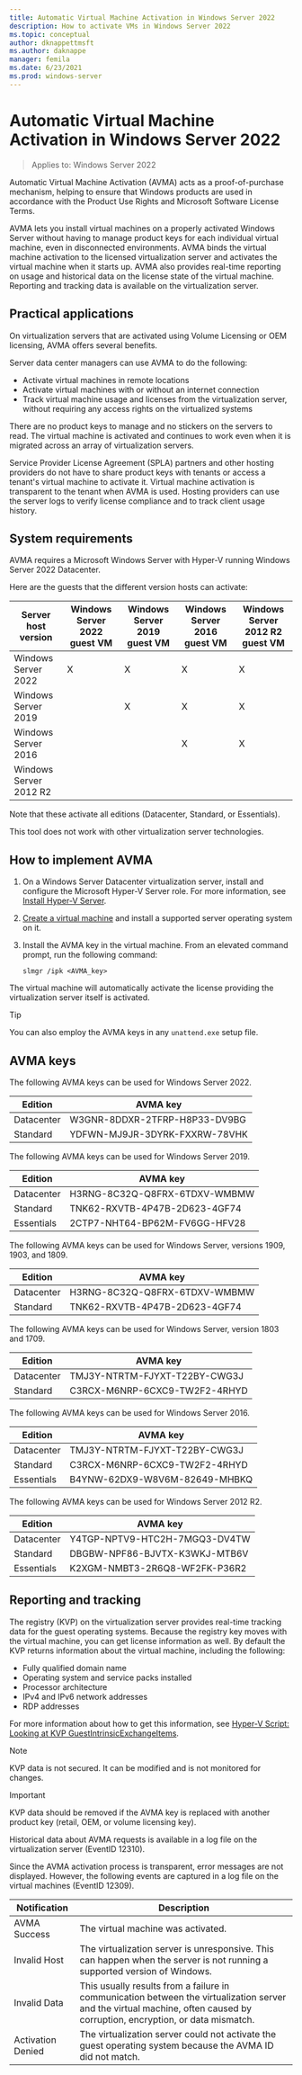 ```yaml
---
title: Automatic Virtual Machine Activation in Windows Server 2022
description: How to activate VMs in Windows Server 2022
ms.topic: conceptual
author: dknappettmsft
ms.author: daknappe
manager: femila
ms.date: 6/23/2021
ms.prod: windows-server
---
```


# Automatic Virtual Machine Activation in Windows Server 2022

>Applies to: Windows Server 2022

Automatic Virtual Machine Activation (AVMA) acts as a proof-of-purchase mechanism, helping to ensure that Windows products are used in accordance with the Product Use Rights and Microsoft Software License Terms.

AVMA lets you install virtual machines on a properly activated Windows Server without having to manage product keys for each individual virtual machine, even in disconnected environments. AVMA binds the virtual machine activation to the licensed virtualization server and activates the virtual machine when it starts up. AVMA also provides real-time reporting on usage and historical data on the license state of the virtual machine. Reporting and tracking data is available on the virtualization server.

## Practical applications

On virtualization servers that are activated using Volume Licensing or OEM licensing, AVMA offers several benefits.

Server data center managers can use AVMA to do the following:

* Activate virtual machines in remote locations
* Activate virtual machines with or without an internet connection
* Track virtual machine usage and licenses from the virtualization server, without requiring any access rights on the virtualized systems

There are no product keys to manage and no stickers on the servers to read. The virtual machine is activated and continues to work even when it is migrated across an array of virtualization servers.

Service Provider License Agreement (SPLA) partners and other hosting providers do not have to share product keys with tenants or access a tenant's virtual machine to activate it. Virtual machine activation is transparent to the tenant when AVMA is used. Hosting providers can use the server logs to verify license compliance and to track client usage history.

## System requirements

AVMA requires a Microsoft Windows Server with Hyper-V running Windows Server 2022 Datacenter.

Here are the guests that the different version hosts can activate:

| Server host version | Windows Server 2022 guest VM | Windows Server 2019 guest VM | Windows Server 2016 guest VM | Windows Server 2012 R2 guest VM |
|--|--|--|--|--|
| Windows Server 2022 | X | X | X | X |
| Windows Server 2019 | | X | X | X |
| Windows Server 2016 | | | X | X |
| Windows Server 2012 R2 | | | | | X |

Note that these activate all editions (Datacenter, Standard, or Essentials).

This tool does not work with other virtualization server technologies.

## How to implement AVMA

1. On a Windows Server Datacenter virtualization server, install and configure the Microsoft Hyper-V Server role. For more information, see [Install Hyper-V Server](../../virtualization/hyper-v/get-started/install-the-hyper-v-role-on-windows-server.md).

2. [Create a virtual machine](../../virtualization/hyper-v/get-started/create-a-virtual-machine-in-hyper-v.md) and install a supported server operating system on it.

3. Install the AVMA key in the virtual machine. From an elevated command prompt, run the following command:

    ```
    slmgr /ipk <AVMA_key>
    ```

The virtual machine will automatically activate the license providing the virtualization server itself is activated.

> [!TIP]
> You can also employ the AVMA keys in any `unattend.exe` setup file.

## AVMA keys

The following AVMA keys can be used for Windows Server 2022.

| Edition | AVMA key|
|--|--|
| Datacenter | W3GNR-8DDXR-2TFRP-H8P33-DV9BG |
| Standard | YDFWN-MJ9JR-3DYRK-FXXRW-78VHK |

The following AVMA keys can be used for Windows Server 2019.

| Edition | AVMA key|
|--|--|
| Datacenter | H3RNG-8C32Q-Q8FRX-6TDXV-WMBMW|
| Standard | TNK62-RXVTB-4P47B-2D623-4GF74|
| Essentials | 2CTP7-NHT64-BP62M-FV6GG-HFV28|

The following AVMA keys can be used for Windows Server, versions 1909, 1903, and 1809.

| Edition | AVMA key|
|--|--|
| Datacenter | H3RNG-8C32Q-Q8FRX-6TDXV-WMBMW|
| Standard | TNK62-RXVTB-4P47B-2D623-4GF74|

The following AVMA keys can be used for Windows Server, version 1803 and 1709.

| Edition | AVMA key|
|--|--|
| Datacenter | TMJ3Y-NTRTM-FJYXT-T22BY-CWG3J|
| Standard | C3RCX-M6NRP-6CXC9-TW2F2-4RHYD|

The following AVMA keys can be used for Windows Server 2016.

| Edition | AVMA key|
|--|--|
| Datacenter | TMJ3Y-NTRTM-FJYXT-T22BY-CWG3J|
| Standard | C3RCX-M6NRP-6CXC9-TW2F2-4RHYD|
| Essentials | B4YNW-62DX9-W8V6M-82649-MHBKQ|

The following AVMA keys can be used for Windows Server 2012 R2.

| Edition | AVMA key|
|--|--|
| Datacenter | Y4TGP-NPTV9-HTC2H-7MGQ3-DV4TW|
| Standard | DBGBW-NPF86-BJVTX-K3WKJ-MTB6V|
| Essentials | K2XGM-NMBT3-2R6Q8-WF2FK-P36R2|

## Reporting and tracking

The registry (KVP) on the virtualization server provides real-time tracking data for the guest operating systems. Because the registry key moves with the virtual machine, you can get license information as well. By default the KVP returns information about the virtual machine, including the following:

* Fully qualified domain name
* Operating system and service packs installed
* Processor architecture
* IPv4 and IPv6 network addresses
* RDP addresses

For more information about how to get this information, see [Hyper-V Script: Looking at KVP GuestIntrinsicExchangeItems](/archive/blogs/virtual_pc_guy/hyper-v-script-looking-at-kvp-guestintrinsicexchangeitems).

> [!NOTE]
> KVP data is not secured. It can be modified and is not monitored for changes.

> [!IMPORTANT]
> KVP data should be removed if the AVMA key is replaced with another product key (retail, OEM, or volume licensing key).

Historical data about AVMA requests is available in a log file on the virtualization server (EventID 12310).

Since the AVMA activation process is transparent, error messages are not displayed. However, the following events are captured in a log file on the virtual machines (EventID 12309).

|Notification|Description|
|-|-|
|AVMA Success|The virtual machine was activated.|
|Invalid Host|The virtualization server is unresponsive. This can happen when the server is not running a supported version of Windows.|
|Invalid Data|This usually results from a failure in communication between the virtualization server and the virtual machine, often caused by corruption, encryption, or data mismatch.|
|Activation Denied|The virtualization server could not activate the guest operating system because the AVMA ID did not match.|
